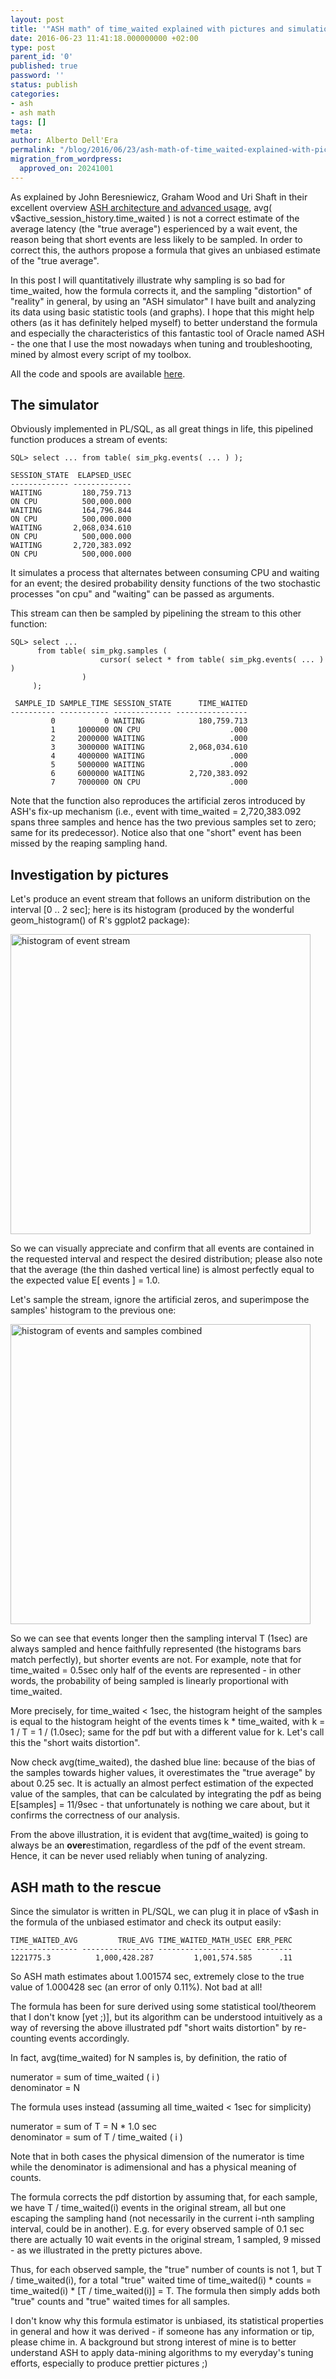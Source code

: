 ```yaml
---
layout: post
title: '"ASH math" of time_waited explained with pictures and simulation'
date: 2016-06-23 11:41:18.000000000 +02:00
type: post
parent_id: '0'
published: true
password: ''
status: publish
categories:
- ash
- ash math
tags: []
meta:
author: Alberto Dell'Era
permalink: "/blog/2016/06/23/ash-math-of-time_waited-explained-with-pictures-and-simulation/"
migration_from_wordpress:
  approved_on: 20241001
---
```

As explained by John Beresniewicz, Graham Wood and Uri Shaft in their excellent overview <a href="http://www.slideshare.net/jberesni/ash-architecture-and-advanced-usage-rmoug2014-36611678">ASH architecture and advanced usage</a>, avg( v$active_session_history.time_waited ) is not a correct estimate of the average latency (the "true average") esperienced by a wait event, the reason being that short events are less likely to be sampled. In order to correct this, the authors propose a formula that gives an unbiased estimate of the "true average".

In this post I will quantitatively illustrate why sampling is so bad for time_waited, how the formula corrects it, and the sampling "distortion" of "reality" in general, by using an "ASH simulator" I have built and analyzing its data using basic statistic tools (and graphs). I hope that this might help others (as it has definitely helped myself) to better understand the formula and especially the characteristics of this fantastic tool of Oracle named ASH - the one that I use the most nowadays when tuning and troubleshooting, mined by almost every script of my toolbox.

All the code and spools are available <a href="/assets/files/2016/06/post_0310_ash_math.zip">here</a>.


## The simulator

Obviously implemented in PL/SQL, as all great things in life, this pipelined function produces a stream of events:
  
```plsql
SQL> select ... from table( sim_pkg.events( ... ) );
```

```
SESSION_STATE  ELAPSED_USEC
------------- -------------
WAITING         180,759.713
ON CPU          500,000.000
WAITING         164,796.844
ON CPU          500,000.000
WAITING       2,068,034.610
ON CPU          500,000.000
WAITING       2,720,383.092
ON CPU          500,000.000
```

It simulates a process that alternates between consuming CPU and waiting for an event; the desired probability density functions of the two stochastic processes "on cpu" and "waiting" can be passed as arguments.

This stream can then be sampled by pipelining the stream to this other function:
```plsql
SQL> select ... 
      from table( sim_pkg.samples (
                    cursor( select * from table( sim_pkg.events( ... ) ) 
                )
     );
```

```
 SAMPLE_ID SAMPLE_TIME SESSION_STATE      TIME_WAITED
---------- ----------- ------------- ----------------
         0           0 WAITING            180,759.713
         1     1000000 ON CPU                    .000
         2     2000000 WAITING                   .000
         3     3000000 WAITING          2,068,034.610
         4     4000000 WAITING                   .000
         5     5000000 WAITING                   .000
         6     6000000 WAITING          2,720,383.092
         7     7000000 ON CPU                    .000
```

Note that the function also reproduces the artificial zeros introduced by ASH's fix-up mechanism (i.e., event with time_waited = 2,720,383.092 spans three samples and hence has the two previous samples set to zero; same for its predecessor).
Notice also that one "short" event has been missed by the reaping sampling hand.

## Investigation by pictures

Let's produce an event stream that follows an uniform distribution on the interval [0 .. 2 sec]; here is its histogram (produced by the wonderful geom_histogram() of R's ggplot2 package):

<a href="/assets/images/2016/06/events.png"><img class="aligncenter size-full wp-image-825" title="ashevents" src="/assets/images/2016/06/events.png" alt="histogram of event stream" width="480" height="480" /></a>

So we can visually appreciate and confirm that all events are contained in the requested interval and respect the desired distribution; please also note that the average (the thin dashed vertical line) is almost perfectly equal to the expected value E[ events ] = 1.0.

Let's sample the stream, ignore the artificial zeros, and superimpose the samples' histogram to the previous one:

<a href="/assets/images/2016/06/combined.png"><img class="aligncenter size-full wp-image-828" title="ashcombined" src="/assets/images/2016/06/combined.png" alt="histogram of events and samples combined" width="480" height="480" /></a>


So we can see that events longer then the sampling interval T (1sec) are always sampled and hence faithfully represented (the histograms bars match perfectly), but shorter events are not. For example, note that for time_waited = 0.5sec only half of the events are represented - in other words, the probability of being sampled is linearly proportional with time_waited.

More precisely, for time_waited < 1sec, the histogram height of the samples is equal to the histogram height of the events times k * time_waited, with k = 1 / T = 1 / (1.0sec); same for the pdf but with a different value for k. Let's call this the "short waits distortion".

Now check avg(time_waited), the dashed blue line: because of the bias of the samples towards higher values, it overestimates the "true average" by about 0.25 sec. It is actually an almost perfect estimation of the expected value of the samples, that can be calculated by integrating the pdf as being E[samples] = 11/9sec - that unfortunately is nothing we care about, but it confirms the correctness of our analysis.

From the above illustration, it is evident that avg(time_waited) is going to always be an <b>over</b>estimation, regardless of the pdf of the event stream. Hence, it can be never used reliably when tuning of analyzing.

## ASH math to the rescue

Since the simulator is written in PL/SQL, we can plug it in place of v$ash in the formula of the unbiased estimator and check its output easily:

```
TIME_WAITED_AVG         TRUE_AVG TIME_WAITED_MATH_USEC ERR_PERC
--------------- ---------------- --------------------- -------- 
1221775.3          1,000,428.287         1,001,574.585      .11  
```

So ASH math estimates about 1.001574 sec, extremely close to the true value of 1.000428 sec (an error of only 0.11%). Not bad at all!

The formula has been for sure derived using some statistical tool/theorem that I don't know [yet ;)], but its algorithm can be understood intuitively as a way of reversing the above illustrated pdf "short waits distortion" by re-counting events accordingly.

In fact, avg(time\_waited) for N samples is, by definition, the ratio of

numerator = sum of time\_waited ( i )  
denominator = N

The formula uses instead (assuming all time\_waited \< 1sec for simplicity)

numerator = sum of T = N \* 1.0 sec  
denominator = sum of T / time\_waited ( i )

Note that in both cases the physical dimension of the numerator is time while the denominator is adimensional and has a physical meaning of counts.

The formula corrects the pdf distortion by assuming that, for each sample, we have T / time\_waited(i) events in the original stream, all but one escaping the sampling hand (not necessarily in the current i-nth sampling interval, could be in another). E.g. for every observed sample of 0.1 sec there are actually 10 wait events in the original stream, 1 sampled, 9 missed - as we illustrated in the pretty pictures above.

Thus, for each observed sample, the "true" number of counts is not 1, but T / time\_waited(i), for a total "true" waited time of time\_waited(i) \* counts = time\_waited(i) \* [T / time\_waited(i)] = T. The formula then simply adds both "true" counts and "true" waited times for all samples.

I don't know why this formula estimator is unbiased, its statistical properties in general and how it was derived - if someone has any information or tip, please chime in. A background but strong interest of mine is to better understand ASH to apply data-mining algorithms to my everyday's tuning efforts, especially to produce prettier pictures ;)

